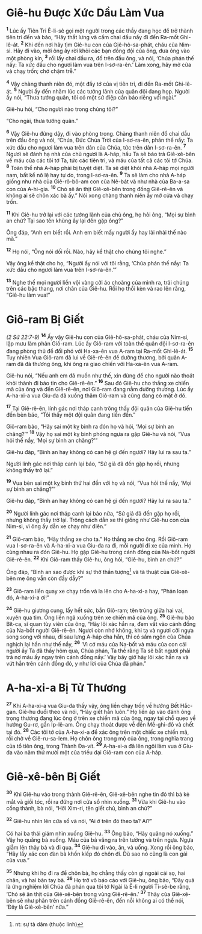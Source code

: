 # Giê-hu Ðược Xức Dầu Làm Vua
<sup><b>1</b></sup> Lúc ấy Tiên Tri Ê-li-sê gọi một người trong các thầy đang học để trở thành tiên tri đến và bảo, “Hãy thắt lưng và cầm chai dầu nầy đi đến Ra-mốt Ghi-lê-át. <sup><b>2</b></sup> Khi đến nơi hãy tìm Giê-hu con của Giê-hô-sa-phát, cháu của Nim-si. Hãy đi vào, mời ông ấy rời khỏi các bạn đồng đội của ông, đưa ông vào một phòng kín, <sup><b>3</b></sup> rồi lấy chai dầu ra, đổ trên đầu ông, và nói, ‘Chúa phán thế nầy: Ta xức dầu cho ngươi làm vua trên I-sơ-ra-ên.’ Làm xong, hãy mở cửa và chạy trốn; chớ chậm trễ.”

<sup><b>4</b></sup> Vậy chàng thanh niên đó, một đầy tớ của vị tiên tri, đi đến Ra-mốt Ghi-lê-át. <sup><b>5</b></sup> Người ấy đến nhằm lúc các tướng lãnh của quân đội đang họp. Người ấy nói, “Thưa tướng quân, tôi có một sứ điệp cần báo riêng với ngài.”

Giê-hu hỏi, “Cho người nào trong chúng tôi?”

“Cho ngài, thưa tướng quân.”

<sup><b>6</b></sup> Vậy Giê-hu đứng dậy, đi vào phòng trong. Chàng thanh niên đổ chai dầu trên đầu ông và nói, “Chúa, Ðức Chúa Trời của I-sơ-ra-ên, phán thế nầy: Ta xức dầu cho ngươi làm vua trên dân của Chúa, tức trên dân I-sơ-ra-ên. <sup><b>7</b></sup> Ngươi sẽ đánh hạ nhà của chủ ngươi là A-háp, hầu Ta sẽ báo trả Giê-xê-bên về máu của các tôi tớ Ta, tức các tiên tri, và máu của tất cả các tôi tớ Chúa. <sup><b>8</b></sup> Toàn thể nhà A-háp phải bị tuyệt diệt. Ta sẽ diệt khỏi nhà A-háp mọi người nam, bất kể nô lệ hay tự do, trong I-sơ-ra-ên. <sup><b>9</b></sup> Ta sẽ làm cho nhà A-háp giống như nhà của Giê-rô-bô-am con của Nê-bát và như nhà của Ba-a-sa con của A-hi-gia. <sup><b>10</b></sup> Chó sẽ ăn thịt Giê-xê-bên trong đồng Giê-rê-ên và không ai sẽ chôn xác bà ấy.” Nói xong chàng thanh niên ấy mở cửa và chạy trốn.

<sup><b>11</b></sup> Khi Giê-hu trở lại với các tướng lãnh của chủ ông, họ hỏi ông, “Mọi sự bình an chứ? Tại sao tên khùng ấy lại đến gặp ông?”

Ông đáp, “Anh em biết rồi. Anh em biết mấy người ấy hay lải nhải thế nào mà.”

<sup><b>12</b></sup> Họ nói, “Ông nói dối rồi. Nào, hãy kể thật cho chúng tôi nghe.”

Vậy ông kể thật cho họ, “Người ấy nói với tôi rằng, ‘Chúa phán thế nầy: Ta xức dầu cho ngươi làm vua trên I-sơ-ra-ên.’”

<sup><b>13</b></sup> Nghe thế mọi người liền vội vàng cởi áo choàng của mình ra, trải chúng trên các bậc thang, nơi chân của Giê-hu. Rồi họ thổi kèn và rao lên rằng, “Giê-hu làm vua!”

# Giô-ram Bị Giết
*(2 Sử 22:7-9)*
<sup><b>14</b></sup> Ấy vậy Giê-hu con của Giê-hô-sa-phát, cháu của Nim-si, lập mưu làm phản Giô-ram. Lúc ấy Giô-ram với toàn thể quân đội I-sơ-ra-ên đang phòng thủ để đối phó với Ha-xa-ên vua A-ram tại Ra-mốt Ghi-lê-át. <sup><b>15</b></sup> Tuy nhiên Vua Giô-ram đã lui về Giê-rê-ên để dưỡng thương, bởi quân A-ram đã đả thương ông, khi ông ra giao chiến với Ha-xa-ên vua A-ram.

Giê-hu nói, “Nếu anh em đã muốn như thế, xin đừng để cho người nào thoát khỏi thành đi báo tin cho Giê-rê-ên.” <sup><b>16</b></sup> Sau đó Giê-hu cho thắng xe chiến mã của ông và đến Giê-rê-ên, nơi Giô-ram đang nằm dưỡng thương. Lúc ấy A-ha-xi-a vua Giu-đa đã xuống thăm Giô-ram và cũng đang có mặt ở đó.

<sup><b>17</b></sup> Tại Giê-rê-ên, lính gác nơi tháp canh trông thấy đội quân của Giê-hu tiến đến bèn báo, “Tôi thấy một đội quân đang tiến đến.”

Giô-ram bảo, “Hãy sai một kỵ binh ra đón họ và hỏi, ‘Mọi sự bình an chăng?’” <sup><b>18</b></sup> Vậy họ sai một kỵ binh phóng ngựa ra gặp Giê-hu và nói, “Vua hỏi thế nầy, ‘Mọi sự bình an chăng?’”

Giê-hu đáp, “Bình an hay không có can hệ gì đến ngươi? Hãy lui ra sau ta.”

Người lính gác nơi tháp canh lại báo, “Sứ giả đã đến gặp họ rồi, nhưng không thấy trở lại.”

<sup><b>19</b></sup> Vua bèn sai một kỵ binh thứ hai đến với họ và nói, “Vua hỏi thế nầy, ‘Mọi sự bình an chăng?’”

Giê-hu đáp, “Bình an hay không có can hệ gì đến ngươi? Hãy lui ra sau ta.”

<sup><b>20</b></sup> Người lính gác nơi tháp canh lại báo nữa, “Sứ giả đã đến gặp họ rồi, nhưng không thấy trở lại. Trông cách dẫn xe thì giống như Giê-hu con của Nim-si, vì ông ấy dẫn xe chạy như điên.”

<sup><b>21</b></sup> Giô-ram bảo, “Hãy thắng xe cho ta.” Họ thắng xe cho ông. Rồi Giô-ram vua I-sơ-ra-ên và A-ha-xi-a vua Giu-đa ra đi, mỗi người đi xe của mình. Họ cùng nhau ra đón Giê-hu. Họ gặp Giê-hu trong cánh đồng của Na-bốt người Giê-rê-ên. <sup><b>22</b></sup> Khi Giô-ram thấy Giê-hu, ông hỏi, “Giê-hu, bình an chứ?”

Ông đáp, “Bình an sao được khi sự thờ thần tượng[^1] và tà thuật của Giê-xê-bên mẹ ông vẫn còn đầy dẫy?”

<sup><b>23</b></sup> Giô-ram liền quay xe chạy trốn và la lên cho A-ha-xi-a hay, “Phản loạn đó, A-ha-xi-a ơi!”

<sup><b>24</b></sup> Giê-hu giương cung, lấy hết sức, bắn Giô-ram; tên trúng giữa hai vai, xuyên qua tim. Ông liền ngã xuống trên xe chiến mã của ông. <sup><b>25</b></sup> Giê-hu bảo Bít-ca, sĩ quan tùy viên của ông, “Hãy lôi xác hắn ra, đem vất vào cánh đồng của Na-bốt người Giê-rê-ên. Ngươi còn nhớ không, khi ta và ngươi cỡi ngựa song song với nhau, đi sau lưng A-háp cha hắn, thì có sấm ngôn của Chúa nghịch lại hắn như thế nầy, <sup><b>26</b></sup> ‘Vì cớ máu của Na-bốt và máu của con cái người ấy Ta đã thấy hôm qua, Chúa phán, Ta thề rằng Ta sẽ bắt ngươi phải trả nợ máu ấy ngay trên cánh đồng nầy.’ Vậy bây giờ hãy lôi xác hắn ra và vứt hắn trên cánh đồng đó, y như lời của Chúa đã phán.”

# A-ha-xi-a Bị Tử Thương
<sup><b>27</b></sup> Khi A-ha-xi-a vua Giu-đa thấy vậy, ông liền chạy trốn về hướng Bết Hắc-gan. Giê-hu đuổi theo và nói, “Hãy giết hắn luôn.” Họ liền áp vào đánh ông trọng thương đang lúc ông ở trên xe chiến mã của ông, ngay tại chỗ quẹo về hướng Gu-rơ, gần Íp-lê-am. Ông chạy thoát được về đến Mê-ghi-đô và chết tại đó. <sup><b>28</b></sup> Các tôi tớ của A-ha-xi-a để xác ông trên một chiếc xe chiến mã, rồi chở về Giê-ru-sa-lem. Họ chôn ông trong mộ của ông, trong nghĩa trang của tổ tiên ông, trong Thành Ða-vít. <sup><b>29</b></sup> A-ha-xi-a đã lên ngôi làm vua ở Giu-đa vào năm thứ mười một của triều đại Giô-ram con của A-háp.

# Giê-xê-bên Bị Giết
<sup><b>30</b></sup> Khi Giê-hu vào trong thành Giê-rê-ên, Giê-xê-bên nghe tin đó thì bà kẻ mắt và giồi tóc, rồi ra đứng nơi cửa sổ nhìn xuống. <sup><b>31</b></sup> Vừa khi Giê-hu vào cổng thành, bà nói, “Hỡi Xim-ri, tên giết chủ, bình an chứ?”

<sup><b>32</b></sup> Giê-hu nhìn lên cửa sổ và nói, “Ai ở trên đó theo ta? Ai?”

Có hai ba thái giám nhìn xuống Giê-hu. <sup><b>33</b></sup> Ông bảo, “Hãy quăng nó xuống.” Vậy họ quăng bà xuống. Máu của bà văng ra trên tường và trên ngựa. Ngựa giẫm lên thây bà và đi qua. <sup><b>34</b></sup> Giê-hu đi vào, ăn, và uống. Xong rồi ông bảo, “Hãy lấy xác con đàn bà khốn kiếp đó chôn đi. Dù sao nó cũng là con gái của vua.”

<sup><b>35</b></sup> Nhưng khi họ đi ra để chôn bà, họ chẳng thấy còn gì ngoài cái sọ, hai chân, và hai bàn tay bà. <sup><b>36</b></sup> Họ trở vô báo cáo với Giê-hu, ông bảo, “Ðây quả là ứng nghiệm lời Chúa đã phán qua tôi tớ Ngài là Ê-li người Ti-sê-be rằng, ‘Chó sẽ ăn thịt của Giê-xê-bên trong vùng Giê-rê-ên.’ <sup><b>37</b></sup> Thây của Giê-xê-bên sẽ như phân trên cánh đồng Giê-rê-ên, đến nỗi không ai có thể nói, ‘Ðây là Giê-xê-bên’ nữa.”

[^1]: nt: sự tà dâm (thuộc linh)
